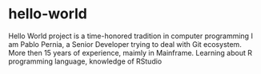# hello-world
Hello World project is a time-honored tradition in computer programming
I am Pablo Pernia, a Senior Developer trying to deal with Git ecosystem. More then 15 years of experience, maimly in Mainframe. Learning about R programming language, knowledge of RStudio
